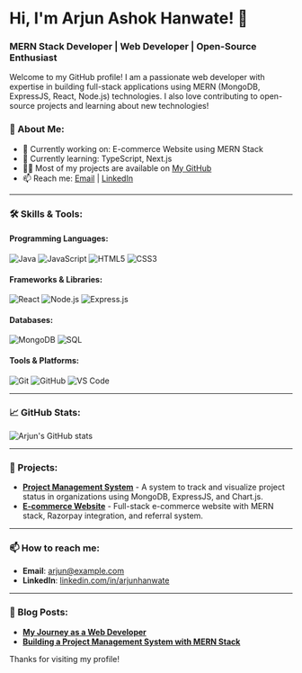# Hi, I'm Arjun Ashok Hanwate! 👋

### MERN Stack Developer | Web Developer | Open-Source Enthusiast

Welcome to my GitHub profile! I am a passionate web developer with expertise in building full-stack applications using MERN (MongoDB, ExpressJS, React, Node.js) technologies. I also love contributing to open-source projects and learning about new technologies!

### 🚀 About Me:
- 🔭 Currently working on: E-commerce Website using MERN Stack
- 🌱 Currently learning: TypeScript, Next.js
- 👨‍💻 Most of my projects are available on [My GitHub](https://github.com/arjunhanwate)
- 📫 Reach me: [Email](mailto:arjun@example.com) | [LinkedIn](https://linkedin.com/in/arjunhanwate)
  
---

### 🛠️ Skills & Tools:

#### Programming Languages:
![Java](https://img.shields.io/badge/Java-ED8B00?style=for-the-badge&logo=java&logoColor=white)
![JavaScript](https://img.shields.io/badge/JavaScript-F7DF1E?style=for-the-badge&logo=javascript&logoColor=black)
![HTML5](https://img.shields.io/badge/HTML5-E34F26?style=for-the-badge&logo=html5&logoColor=white)
![CSS3](https://img.shields.io/badge/CSS3-1572B6?style=for-the-badge&logo=css3&logoColor=white)

#### Frameworks & Libraries:
![React](https://img.shields.io/badge/React-20232A?style=for-the-badge&logo=react&logoColor=61DAFB)
![Node.js](https://img.shields.io/badge/Node.js-43853D?style=for-the-badge&logo=node-dot-js&logoColor=white)
![Express.js](https://img.shields.io/badge/Express.js-404D59?style=for-the-badge)

#### Databases:
![MongoDB](https://img.shields.io/badge/MongoDB-4EA94B?style=for-the-badge&logo=mongodb&logoColor=white)
![SQL](https://img.shields.io/badge/SQL-4479A1?style=for-the-badge&logo=postgresql&logoColor=white)

#### Tools & Platforms:
![Git](https://img.shields.io/badge/Git-F05032?style=for-the-badge&logo=git&logoColor=white)
![GitHub](https://img.shields.io/badge/GitHub-181717?style=for-the-badge&logo=github&logoColor=white)
![VS Code](https://img.shields.io/badge/VS%20Code-007ACC?style=for-the-badge&logo=visual-studio-code&logoColor=white)

---

### 📈 GitHub Stats:

![Arjun's GitHub stats](https://github-readme-stats.vercel.app/api?username=arjunhanwate&show_icons=true&theme=radical)

---

### 💼 Projects:
- **[Project Management System](https://github.com/arjunhanwate/project-management-system)** - A system to track and visualize project status in organizations using MongoDB, ExpressJS, and Chart.js.
- **[E-commerce Website](https://github.com/arjunhanwate/ecommerce-website)** - Full-stack e-commerce website with MERN stack, Razorpay integration, and referral system.

---

### 📫 How to reach me:
- **Email**: [arjun@example.com](mailto:arjun@example.com)
- **LinkedIn**: [linkedin.com/in/arjunhanwate](https://linkedin.com/in/arjunhanwate)

---

### 📝 Blog Posts:
- **[My Journey as a Web Developer](https://yourblog.com/journey-web-developer)**
- **[Building a Project Management System with MERN Stack](https://yourblog.com/project-management-mern)**

Thanks for visiting my profile!
